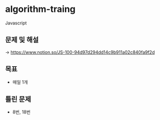 # algorithm-traing
Javascript

## 문제 및 해설

-> https://www.notion.so/JS-100-94d97d294dd14c9b911a02c840fa9f2d

## 목표
- 매일 1개

## 틀린 문제
- 8번, 18번

